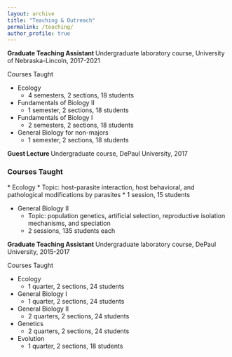 ```yaml
---
layout: archive
title: "Teaching & Outreach"
permalink: /teaching/
author_profile: true
---
```

<b> Graduate Teaching Assistant </b>
Undergraduate laboratory course, University of Nebraska-Lincoln, 2017-2021

Courses Taught
* Ecology
  * 4 semesters, 2 sections, 18 students
* Fundamentals of Biology II
  * 1 semester, 2 sections, 18 students
* Fundamentals of Biology I
  * 2 semesters, 2 sections, 18 students
* General Biology for non-majors
  * 1 semester, 2 sections, 18 students

<b> Guest Lecture </b>
Undergraduate course, DePaul University, 2017

<h3> Courses Taught </h3>
* Ecology
  * Topic: host-parasite interaction, host behavioral, and pathological modifications by parasites
  * 1 session, 15 students

* General Biology II
  * Topic: population genetics, artificial selection, reproductive isolation mechanisms, and speciation
  * 2 sessions, 135 students each

<b> Graduate Teaching Assistant </b>
Undergraduate laboratory course, DePaul University, 2015-2017

Courses Taught
* Ecology
  * 1 quarter, 2 sections, 24 students
* General Biology I
  * 1 quarter, 2 sections, 24 students
* General Biology II
  * 2 quarters, 2 sections, 24 students
* Genetics
  * 2 quarters, 2 sections, 24 students
* Evolution
  * 1 quarter, 2 sections, 18 students

